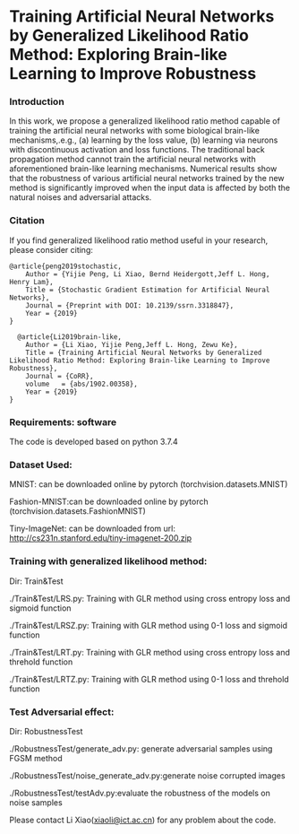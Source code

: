 # Training Artificial Neural Networks by Generalized Likelihood Ratio Method: Exploring Brain-like Learning to Improve Robustness

### Introduction
In this work, we propose a generalized likelihood ratio method capable of training the artificial neural networks with some biological brain-like mechanisms,.e.g., (a) learning by the loss value, (b) learning via neurons with discontinuous activation and loss functions. The traditional back propagation method cannot train the artificial neural networks with aforementioned brain-like learning mechanisms. Numerical results show that the robustness of various artificial neural networks trained by the new method is significantly improved when the input data is affected by both the natural noises and adversarial attacks.

### Citation

If you find generalized likelihood ratio method useful in your research, please consider citing:

    @article{peng2019stochastic,
        Author = {Yijie Peng, Li Xiao, Bernd Heidergott,Jeff L. Hong, Henry Lam},
        Title = {Stochastic Gradient Estimation for Artificial Neural Networks},
        Journal = {Preprint with DOI: 10.2139/ssrn.3318847},
        Year = {2019}
    }
    
      @article{Li2019brain-like,
        Author = {Li Xiao, Yijie Peng,Jeff L. Hong, Zewu Ke},
        Title = {Training Artificial Neural Networks by Generalized Likelihood Ratio Method: Exploring Brain-like Learning to Improve Robustness},
        Journal = {CoRR},
        volume   = {abs/1902.00358},
        Year = {2019}
    } 
 
### Requirements: software

The code is developed based on python 3.7.4

### Dataset Used:

MNIST: can be downloaded online by pytorch  (torchvision.datasets.MNIST)

Fashion-MNIST:can be downloaded online by pytorch (torchvision.datasets.FashionMNIST)     

Tiny-ImageNet: can be downloaded from url: http://cs231n.stanford.edu/tiny-imagenet-200.zip  

### Training with generalized likelihood method:

Dir: Train&Test

./Train&Test/LRS.py: Training with GLR method using cross entropy loss and sigmoid function

./Train&Test/LRSZ.py: Training with GLR method using 0-1 loss and sigmoid function

./Train&Test/LRT.py: Training with GLR method using cross entropy loss and threhold function

./Train&Test/LRTZ.py: Training with GLR method using 0-1 loss and threhold function




### Test Adversarial effect:

Dir: RobustnessTest

./RobustnessTest/generate_adv.py: generate adversarial samples using FGSM method

./RobustnessTest/noise_generate_adv.py:generate noise corrupted images

./RobustnessTest/testAdv.py:evaluate the robustness of the models on noise samples


Please contact Li Xiao(xiaoli@ict.ac.cn) for any problem about the code.
